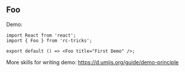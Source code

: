 
## Foo

Demo:

```tsx
import React from 'react';
import { Foo } from 'rc-tricks';

export default () => <Foo title="First Demo" />;
```

More skills for writing demo: https://d.umijs.org/guide/demo-principle
